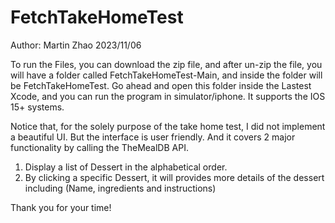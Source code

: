 # FetchTakeHomeTest

Author: Martin Zhao 2023/11/06

To run the Files, you can download the zip file, and after un-zip the file, you will have a folder called FetchTakeHomeTest-Main, and inside the folder will be FetchTakeHomeTest. Go ahead and open this folder inside the Lastest Xcode, and you can run the program in simulator/iphone. It supports the IOS 15+ systems. 

Notice that, for the solely purpose of the take home test, I did not implement a beautiful UI. But the interface is user friendly. And it covers 2 major functionality by calling the TheMealDB API. 
1. Display a list of Dessert in the alphabetical order.
2. By clicking a specific Dessert, it will provides more details of the dessert including (Name, ingredients and instructions)

Thank you for your time! 
